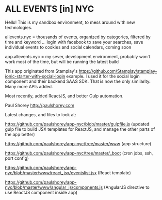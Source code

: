 # ALL EVENTS [in] NYC

Hello! This is my sandbox environment, to mess around with new technologies.

allevents.nyc = thousands of events, organized by categories, filtered by time and keyword ... login with facebook to save your searches, save individual events to cookies and social calendars, coming soon

app.allevents.nyc = my sever, development environment, probably won't work most of the time, but will be running the latest build

This app originated from Stamplay's https://github.com/Stamplay/stamplay-ionic-starter-with-social-login example. I used it for the social login component and their backend SAAS SDK. That is now the only similarity. Many more APIs added.

Most recently, added ReactJS, and better Gulp automation.

Paul Shorey
http://paulshorey.com




Latest changes, and files to look at:

https://github.com/paulshorey/app-nyc/blob/master/gulpfile.js (updated gulp file to build JSX templates for ReactJS, and manage the other parts of the app better)

https://github.com/paulshorey/app-nyc/tree/master/www (app structure)

https://github.com/paulshorey/app-nyc/tree/master/_boot (cron jobs, ssh, port config)

https://github.com/paulshorey/app-nyc/blob/master/www/react_jsx/eventslist.jsx (React template)

https://github.com/paulshorey/app-nyc/blob/master/www/angular_js/components.js (AngularJS directive to use ReactJS component inside app)